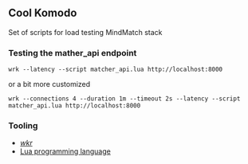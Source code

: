 Cool Komodo
---

Set of scripts for load testing MindMatch stack

### Testing the mather_api endpoint

```shell
wrk --latency --script matcher_api.lua http://localhost:8000
```

or a bit more customized

```shell
wrk --connections 4 --duration 1m --timeout 2s --latency --script matcher_api.lua http://localhost:8000
```

### Tooling

* [*wkr*](https://github.com/wg/wrk)
* [Lua programming language](https://www.lua.org)

